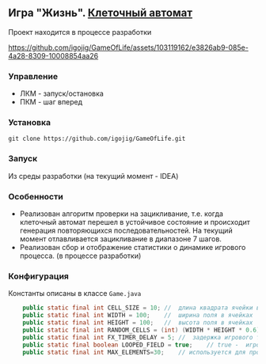 ## Игра "Жизнь". [Клеточный автомат](https://ru.wikipedia.org/wiki/Игра_«Жизнь»)

Проект находится в процессе разработки

https://github.com/igojig/GameOfLife/assets/103119162/e3826ab9-085e-4a28-8309-10008854aa26



### Управление
 - ЛКМ - запуск/остановка
 - ПКМ - шаг вперед 

### Установка
```
git clone https://github.com/igojig/GameOfLife.git
```

### Запуск
Из среды разработки (на текущий момент - IDEA)

### Особенности
 - Реализован алгоритм проверки на зацикливание, 
т.е. когда клеточный автомат перешел в устойчивое состояние и происходит генерация повторяющихся последовательностей.
    На текущий момент отлавливается зацикливание в диапазоне 7 шагов. 
 - Реализован сбор и отображение статистики о динамике игрового процесса. (в процессе разработки)

### Конфигурация
Константы описаны в классе `Game.java`
``` java
    public static final int CELL_SIZE = 10; //  длина квадрата ячейки в пикселях
    public static final int WIDTH = 100;    //  ширина поля в ячейках
    public static final int HEIGHT = 100;   //  высота поля в ячейках
    public static final int RANDOM_CELLS = (int) (WIDTH * HEIGHT * 0.6);    // количество генерируемых рандомных ячеек в при старте
    public static final int FX_TIMER_DELAY = 5; //  задержка игрового таймера, миллисекунды
    public static final boolean LOOPED_FIELD = true;    // true -  игровое поле закольцовано, т.е правая сторона является началом левой, а верх является началом низа
    public static final int MAX_ELEMENTS=30;    // используется для проверки перехода автомата в устойчивое состояние. Лучше не менять :))
```

